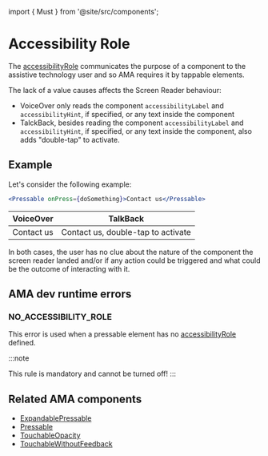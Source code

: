 import { Must } from '@site/src/components';

# Accessibility Role

The [accessibilityRole](https://reactnative.dev/docs/accessibility#accessibilityrole) communicates the purpose of a component to the assistive technology user and so AMA requires it by tappable elements.

The lack of a value causes affects the Screen Reader behaviour:

- VoiceOver only reads the component `accessibilityLabel` and `accessibilityHint`, if specified, or any text inside the component
- TalckBack, besides reading the component `accessibilityLabel` and `accessibilityHint`, if specified, or any text inside the component, also adds "double-tap" to activate.

## Example

Let's consider the following example:

```jsx
<Pressable onPress={doSomething}>Contact us</Pressable>
```

| VoiceOver  | TalkBack                           |
|------------|------------------------------------|
| Contact us | Contact us, double-tap to activate |

In both cases, the user has no clue about the nature of the component the screen reader landed and/or if any action could be triggered and what could be the outcome of interacting with it.

## AMA dev runtime errors

### NO_ACCESSIBILITY_ROLE <Must />

This error is used when a pressable element has no [accessibilityRole](https://reactnative.dev/docs/accessibility#accessibilityrole) defined.

:::note

This rule is mandatory and cannot be turned off!
:::

## Related AMA components

- [ExpandablePressable](../components/expandablepressable)
- [Pressable](../components/pressable)
- [TouchableOpacity](../components/touchableopacity)
- [TouchableWithoutFeedback](../components/TouchableWithoutFeedback)
